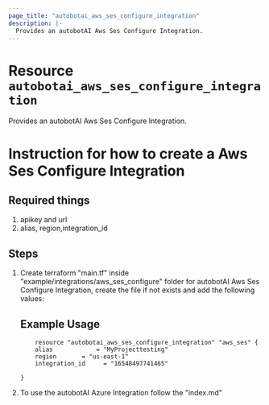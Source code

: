 ```yaml
---
page_title: "autobotai_aws_ses_configure_integration"
description: |-
  Provides an autobotAI Aws Ses Configure Integration.
---
```


# Resource `autobotai_aws_ses_configure_integration`
Provides an autobotAI Aws Ses Configure Integration.

# Instruction for how to create a Aws Ses Configure Integration
## Required things 
1. apikey and url
2. alias, region,integration_id

## Steps 
1. Create terraform "main.tf" inside "example/integrations/aws_ses_configure" folder for autobotAI Aws Ses Configure Integration, create the file if not  exists and add the following values:
    ## Example Usage 
    ```
        resource "autobotai_aws_ses_configure_integration" "aws_ses" {
        alias            = "MyProjecttesting"
        region       = "us-east-1"
        integration_id     = "16548497741465"
        
    }   
    ```
2. To use the autobotAI Azure Integration follow the "index.md"